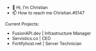 - 👋 Hi, I’m Christian
- 📫 How to reach me Christian.#5147

Current Projects:
- FusionAPI.dev | Infrastructure Manager
- Servistics.co | CEO
- Fortifyhost.net | Server Technician
